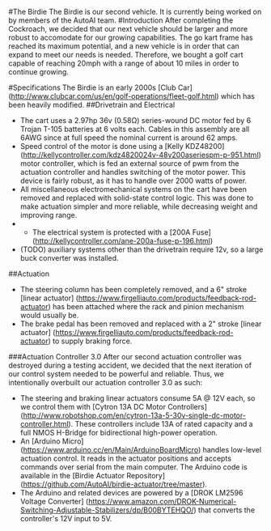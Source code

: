 #The Birdie
The Birdie is our second vehicle. It is currently being worked on by members of the AutoAI team.
#Introduction
After completing the Cockroach, we decided that our next vehicle should be larger and more robust to accomodate for our growing capabilities. The go kart frame has reached its maximum potential, and a new vehicle is in order that can expand to meet our needs is needed. Therefore, we bought a golf cart capable of reaching 20mph with a range of about 10 miles in order to continue growing.

#Specifications
The Birdie is an early 2000s [Club Car] (http://www.clubcar.com/us/en/golf-operations/fleet-golf.html) which has been heavily modified.
##Drivetrain and Electrical
- The cart uses a 2.97hp 36v (0.58Ω) series-wound DC motor fed by 6 Trojan T-105 batteries at 6 volts each. Cables in this assembly are all 6AWG since at full speed the nominal current is around 62 amps.
- Speed control of the motor is done using a [Kelly KDZ48200] (http://kellycontroller.com/kdz4820024v-48v200aseriespm-p-951.html) motor controller, which is fed an external source of pwm from the actuation controller and handles switching of the motor power. This device is fairly robust, as it has to handle over 2000 watts of power.
- All miscellaneous electromechanical systems on the cart have been removed and replaced with solid-state control logic. This was done to make actuation simpler and more reliable, while decreasing weight and improving range.
- - The electrical system is protected with a [200A Fuse] (http://kellycontroller.com/ane-200a-fuse-p-196.html)
- (TODO) auxiliary systems other than the drivetrain require 12v, so a large buck converter was installed.

##Actuation
- The steering column has been completely removed, and a 6" stroke [linear actuator] (https://www.firgelliauto.com/products/feedback-rod-actuator) has been attached where the rack and pinion mechanism would usually be.
- The brake pedal has been removed and replaced with a 2" stroke [linear actuator] (https://www.firgelliauto.com/products/feedback-rod-actuator) to supply braking force.

###Actuation Controller 3.0
After our second actuation controller was destroyed during a testing accident, we decided that the next iteration of our control system needed to be powerful and reliable. Thus, we intentionally overbuilt our actuation controller 3.0 as such:
- The steering and braking linear actuators consume 5A @ 12V each, so we control them with [Cytron 13A DC Motor Controllers] (http://www.robotshop.com/en/cytron-13a-5-30v-single-dc-motor-controller.html). These controllers include 13A of rated capacity and a full NMOS H-Bridge for bidirectional high-power operation.
- An [Arduino Micro] (https://www.arduino.cc/en/Main/ArduinoBoardMicro) handles low-level actuation control. It reads in the actuator positions and accepts commands over serial from the main computer. The Arduino code is available in the [Birdie Actuator Repository] (https://github.com/AutoAI/birdie-actuator/tree/master).
- The Arduino and related devices are powered by a [DROK LM2596 Voltage Converter] (https://www.amazon.com/DROK-Numerical-Switching-Adjustable-Stabilizers/dp/B00BYTEHQO/) that converts the controller's 12V input to 5V.

